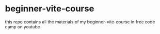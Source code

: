 # beginner-vite-course
this repo contains all the materials of my beginner-vite-course in free code camp on youtube
